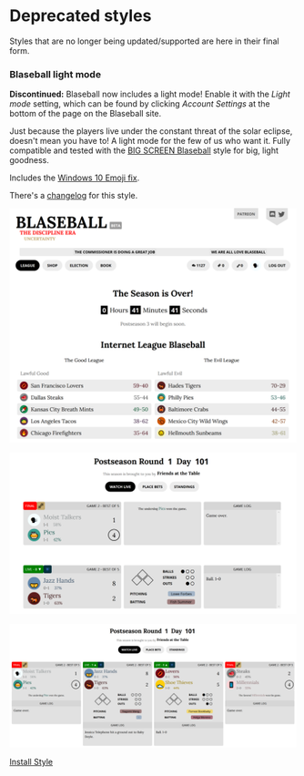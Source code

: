 # Deprecated styles

Styles that are no longer being updated/supported are here in their final form.

### Blaseball light mode

**Discontinued:** Blaseball now includes a light mode!
Enable it with the _Light mode_ setting, which can be found by clicking
_Account Settings_ at the bottom of the page on the Blaseball site.

Just because the players live under the constant threat of the solar eclipse,
doesn't mean you have to! A light mode for the few of us who want it. Fully compatible
and tested with the [BIG SCREEN Blaseball](index.html#big-screen-blaseball) style for
big, light goodness.

Includes the [Windows 10 Emoji fix](index.html#emoji-fix).

There's a [changelog](changelog.html#blaseball-light-mode) for this style.

![Standings screenshot in light mode](images/old/blaseball-light-mode/standings.png)

![Live scores in light mode](images/old/blaseball-light-mode/live-scores.png)

![Light mode combined with BIG SCREEN Blaseball](images/old/blaseball-light-mode/big-live-scores.png)

[Install Style](styles/blaseball-light-mode.user.css)
